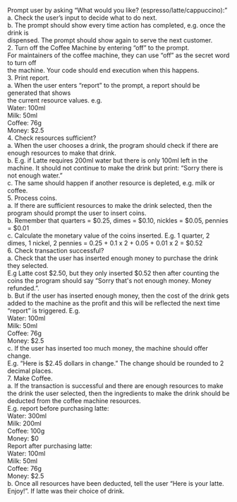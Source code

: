 Prompt user by asking “What would you like? (espresso/latte/cappuccino):”  
a. Check the user’s input to decide what to do next.  
b. The prompt should show every time action has completed, e.g. once the drink is  
dispensed. The prompt should show again to serve the next customer.  
2. Turn off the Coffee Machine by entering “off” to the prompt.  
For maintainers of the coffee machine, they can use “off” as the secret word to turn off  
the machine. Your code should end execution when this happens.  
3. Print report.  
a. When the user enters “report” to the prompt, a report should be generated that shows  
the current resource values. e.g.  
Water: 100ml  
Milk: 50ml  
Coffee: 76g  
Money: $2.5  
4. Check resources sufficient?  
a. When the user chooses a drink, the program should check if there are enough
resources to make that drink.  
b. E.g. if Latte requires 200ml water but there is only 100ml left in the machine. It should
not continue to make the drink but print: “Sorry there is not enough water.”  
c. The same should happen if another resource is depleted, e.g. milk or coffee.  
5. Process coins.  
a. If there are sufficient resources to make the drink selected, then the program should
prompt the user to insert coins.  
b. Remember that quarters = $0.25, dimes = $0.10, nickles = $0.05, pennies = $0.01  
c. Calculate the monetary value of the coins inserted. E.g. 1 quarter, 2 dimes, 1 nickel, 2
pennies = 0.25 + 0.1 x 2 + 0.05 + 0.01 x 2 = $0.52  
6. Check transaction successful?  
a. Check that the user has inserted enough money to purchase the drink they selected.  
E.g Latte cost $2.50, but they only inserted $0.52 then after counting the coins the
program should say “Sorry that's not enough money. Money refunded.”.  
b. But if the user has inserted enough money, then the cost of the drink gets added to the
machine as the profit and this will be reflected the next time “report” is triggered. E.g.  
Water: 100ml  
Milk: 50ml  
Coffee: 76g  
Money: $2.5  
c. If the user has inserted too much money, the machine should offer change.  
E.g. “Here is $2.45 dollars in change.” The change should be rounded to 2 decimal
places.  
7. Make Coffee.  
a. If the transaction is successful and there are enough resources to make the drink the
user selected, then the ingredients to make the drink should be deducted from the
coffee machine resources.  
E.g. report before purchasing latte:  
Water: 300ml  
Milk: 200ml  
Coffee: 100g  
Money: $0  
Report after purchasing latte:  
Water: 100ml  
Milk: 50ml  
Coffee: 76g  
Money: $2.5  
b. Once all resources have been deducted, tell the user “Here is your latte. Enjoy!”. If
latte was their choice of drink.  
